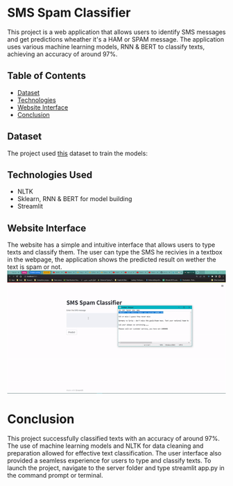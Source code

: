 
# SMS Spam Classifier

This project is a web application that allows users to identify SMS messages and get predictions wheather it's a HAM or SPAM message. The application uses various machine learning models, RNN & BERT to classify texts, achieving an accuracy of around 97%.

## Table of Contents
* [Dataset](#Dataset)
* [Technologies](#Technologies-Used)
* [Website Interface](#Website-Interface)
* [Conclusion](#Conclusion)

## Dataset
The project used [this](https://www.kaggle.com/datasets/uciml/sms-spam-collection-dataset) dataset to train the models:


## Technologies Used
* NLTK
* Sklearn, RNN & BERT for model building
* Streamlit 

## Website Interface
The website has a simple and intuitive interface that allows users to type texts and classify them. The user can type the SMS he recivies in a textbox in the webpage, the application shows the predicted result on wether the text is spam or not.
![result1](Output.gif)


# Conclusion
This project successfully classified texts with an accuracy of around 97%. The use of machine learning models and NLTK for data cleaning and preparation allowed for effective text classification. The user interface also provided a seamless experience for users to type and classify texts.
To launch the project, navigate to the server folder and type streamlit app.py in the command prompt or terminal.


